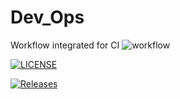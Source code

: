 # Dev_Ops
Workflow integrated for CI
![workflow](https://github.com/nkwelle/Dev_Ops/actions/workflows/main.yml/badge.svg)

[![LICENSE](https://img.shields.io/github/license/nkwelle/devops.svg?style=flat-square)](https://github.com/nkwelle/devops/blob/master/LICENSE)

[![Releases](https://img.shields.io/github/release/nkwelle/devops/all.svg?style=flat-square)](https://github.com/nkwelle/devops/releases)
